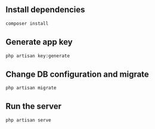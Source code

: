 ## Install dependencies

```bash
composer install
```

## Generate app key

```bash
php artisan key:generate
```

## Change DB configuration and migrate

```bash
php artisan migrate
```

## Run the server

```bash
php artisan serve
```
